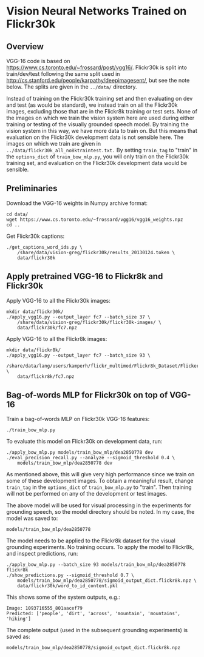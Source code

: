 Vision Neural Networks Trained on Flickr30k
===========================================


Overview
--------
VGG-16 code is based on <https://www.cs.toronto.edu/~frossard/post/vgg16/>.
Flickr30k is split into train/dev/test following the same split used in
<http://cs.stanford.edu/people/karpathy/deepimagesent/>, but see the note
below. The splits are given in the `../data/` directory.

Instead of training on the Flickr30k training set and then evaluating on dev
and test (as would be standard), we instead train on all the Flickr30k images,
excluding those that are in the Flickr8k training or test sets. None of the
images on which we train the vision system here are used during either training
or testing of the visually grounded speech model. By training the vision system
in this way, we have more data to train on. But this means that evaluation on
the Flickr30k development data is not sensible here. The images on which we
train are given in `../data/flickr30k_all_no8ktraintest.txt.` By setting
`train_tag` to "train" in the `options_dict` of `train_bow_mlp.py`, you will
only train on the Flickr30k training set, and evaluation on the Flickr30k
development data would be sensible.


Preliminaries
-------------
Download the VGG-16 weights in Numpy archive format:

    cd data/
    wget https://www.cs.toronto.edu/~frossard/vgg16/vgg16_weights.npz
    cd ..

Get Flickr30k captions:

    ./get_captions_word_ids.py \
        /share/data/vision-greg/flickr30k/results_20130124.token \
        data/flickr30k


Apply pretrained VGG-16 to Flickr8k and Flickr30k
-------------------------------------------------
Apply VGG-16 to all the Flickr30k images:

    mkdir data/flickr30k/
    ./apply_vgg16.py --output_layer fc7 --batch_size 37 \
        /share/data/vision-greg/flickr30k/flickr30k-images/ \
        data/flickr30k/fc7.npz

Apply VGG-16 to all the Flickr8k images:

    mkdir data/flickr8k/
    ./apply_vgg16.py --output_layer fc7 --batch_size 93 \
        /share/data/lang/users/kamperh/flickr_multimod/Flickr8k_Dataset/Flicker8k_Dataset/ \
        data/flickr8k/fc7.npz


Bag-of-words MLP for Flickr30k on top of VGG-16
-----------------------------------------------
Train a bag-of-words MLP on Flickr30k VGG-16 features:

    ./train_bow_mlp.py

To evaluate this model on Flickr30k on development data, run:

    ./apply_bow_mlp.py models/train_bow_mlp/dea2850778 dev
    ./eval_precision_recall.py --analyze --sigmoid_threshold 0.4 \
        models/train_bow_mlp/dea2850778 dev

As mentioned above, this will give very high performance since we train on some
of these development images. To obtain a meaningful result, change `train_tag`
in the `options_dict` of `train_bow_mlp.py` to "train". Then training will
not be performed on any of the development or test images.

The above model will be used for visual processing in the experiments for
grounding speech, so the model directory should be noted. In my case, the model
was saved to:

    models/train_bow_mlp/dea2850778

The model needs to be applied to the Flickr8k dataset for the visual grounding
experiments. No training occurs. To apply the model to Flickr8k, and inspect
predictions, run:

    ./apply_bow_mlp.py --batch_size 93 models/train_bow_mlp/dea2850778 flickr8k
    ./show_predictions.py --sigmoid_threshold 0.7 \
        models/train_bow_mlp/dea2850778/sigmoid_output_dict.flickr8k.npz \
        data/flickr30k/word_to_id_content.pkl

This shows some of the system outputs, e.g.:

    Image: 1093716555_801aacef79
    Predicted: ['people', 'dirt', 'across', 'mountain', 'mountains', 'hiking']

The complete output (used in the subsequent grounding experiments) is saved as:

    models/train_bow_mlp/dea2850778/sigmoid_output_dict.flickr8k.npz
